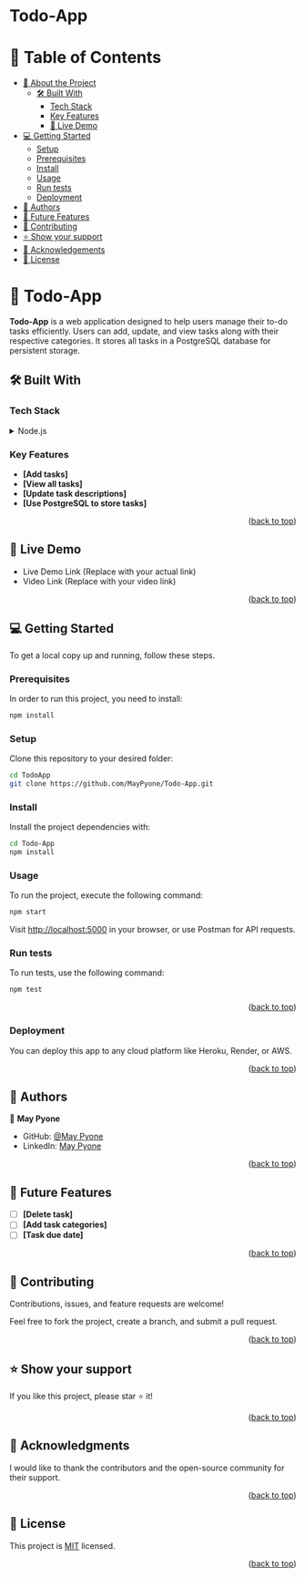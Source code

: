 
# Todo-App

<a name="readme-top"></a>

# 📗 Table of Contents

- [📖 About the Project](#about-project)
  - [🛠 Built With](#built-with)
    - [Tech Stack](#tech-stack)
    - [Key Features](#key-features)
    - [🚀 Live Demo](#live-demo)
- [💻 Getting Started](#getting-started)
  - [Setup](#setup)
  - [Prerequisites](#prerequisites)
  - [Install](#install)
  - [Usage](#usage)
  - [Run tests](#run-tests)
  - [Deployment](#triangular_flag_on_post-deployment)
- [👥 Authors](#authors)
- [🔭 Future Features](#future-features)
- [🤝 Contributing](#contributing)
- [⭐️ Show your support](#support)
- [🙏 Acknowledgements](#acknowledgements)
- [📝 License](#license)

<!-- PROJECT DESCRIPTION -->

# 📖 Todo-App <a name="about-project"></a>

**Todo-App** is a web application designed to help users manage their to-do tasks efficiently. Users can add, update, and view tasks along with their respective categories. It stores all tasks in a PostgreSQL database for persistent storage.

## 🛠 Built With <a name="built-with"></a>

### Tech Stack <a name="tech-stack"></a>

<details>
  <summary>Node.js</summary>
  <ul>
    <li>Express.js for building the API</li>
    <li>PostgreSQL for persistent data storage</li>
    <li>JavaScript for backend logic</li>
  </ul>
</details>

### Key Features <a name="key-features"></a>

- **[Add tasks]**
- **[View all tasks]**
- **[Update task descriptions]**
- **[Use PostgreSQL to store tasks]**

<p align="right">(<a href="#readme-top">back to top</a>)</p>

## 🚀 Live Demo <a name="live-demo"></a>

- Live Demo Link (Replace with your actual link)
- Video Link (Replace with your video link)

<p align="right">(<a href="#readme-top">back to top</a>)</p>

<!-- GETTING STARTED -->

## 💻 Getting Started <a name="getting-started"></a>

To get a local copy up and running, follow these steps.

### Prerequisites

In order to run this project, you need to install:

```sh
npm install
```

### Setup

Clone this repository to your desired folder:

```sh
cd TodoApp
git clone https://github.com/MayPyone/Todo-App.git
```

### Install

Install the project dependencies with:

```sh
cd Todo-App
npm install
```

### Usage

To run the project, execute the following command:

```sh
npm start
```

Visit [http://localhost:5000](http://localhost:5000) in your browser, or use Postman for API requests.

### Run tests

To run tests, use the following command:

```sh
npm test
```

<p align="right">(<a href="#readme-top">back to top</a>)</p>

### Deployment

You can deploy this app to any cloud platform like Heroku, Render, or AWS.

<p align="right">(<a href="#readme-top">back to top</a>)</p>

<!-- AUTHORS -->

## 👥 Authors <a name="authors"></a>

👤 **May Pyone**

- GitHub: [@May Pyone](https://github.com/MayPyone)
- LinkedIn: [May Pyone](https://www.linkedin.com/in/may-pyone-9439961a3/)

<p align="right">(<a href="#readme-top">back to top</a>)</p>

<!-- FUTURE FEATURES -->

## 🔭 Future Features <a name="future-features"></a>

- [ ] **[Delete task]**
- [ ] **[Add task categories]**
- [ ] **[Task due date]**

<p align="right">(<a href="#readme-top">back to top</a>)</p>

<!-- CONTRIBUTING -->

## 🤝 Contributing <a name="contributing"></a>

Contributions, issues, and feature requests are welcome!

Feel free to fork the project, create a branch, and submit a pull request.

<p align="right">(<a href="#readme-top">back to top</a>)</p>

<!-- SUPPORT -->

## ⭐️ Show your support <a name="support"></a>

If you like this project, please star ⭐️ it!

<p align="right">(<a href="#readme-top">back to top</a>)</p>

<!-- ACKNOWLEDGEMENTS -->

## 🙏 Acknowledgments <a name="acknowledgements"></a>

I would like to thank the contributors and the open-source community for their support.

<p align="right">(<a href="#readme-top">back to top</a>)</p>

<!-- LICENSE -->

## 📝 License <a name="license"></a>

This project is [MIT](./LICENSE) licensed.

<p align="right">(<a href="#readme-top">back to top</a>)</p>
